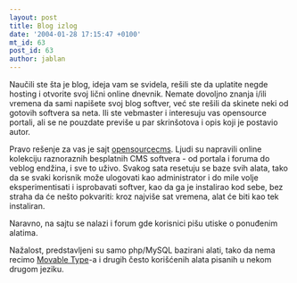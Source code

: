 ```yaml
---
layout: post
title: Blog izlog
date: '2004-01-28 17:15:47 +0100'
mt_id: 63
post_id: 63
author: jablan
---
```

Naučili ste šta je blog, ideja vam se svidela, rešili ste da uplatite negde hosting i otvorite svoj lični online dnevnik. Nemate dovoljno znanja i/ili vremena da sami napišete svoj blog softver, već ste rešili da skinete neki od gotovih softvera sa neta. Ili ste vebmaster i interesuju vas opensource portali, ali se ne pouzdate previše u par skrinšotova i opis koji je postavio autor.

Pravo rešenje za vas je sajt [opensourcecms](http://www.opensourcecms.com/). Ljudi su napravili online kolekciju raznoraznih besplatnih CMS softvera - od portala i foruma do veblog endžina, i sve to uživo. Svakog sata resetuju se baze svih alata, tako da se svaki korisnik može ulogovati kao administrator i do mile volje eksperimentisati i isprobavati softver, kao da ga je instalirao kod sebe, bez straha da će nešto pokvariti: kroz najviše sat vremena, alat će biti kao tek instaliran.

Naravno, na sajtu se nalazi i forum gde korisnici pišu utiske o ponuđenim alatima.

Nažalost, predstavljeni su samo php/MySQL bazirani alati, tako da nema recimo [Movable Type](http://www.movabletype.org/)-a i drugih često korišćenih alata pisanih u nekom drugom jeziku.

